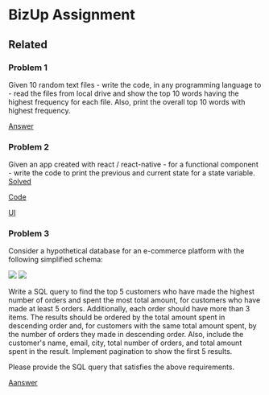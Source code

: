 
# BizUp Assignment




## Related

### Problem 1
Given 10 random text files - write the code, in any programming language to - read the files from local drive and show the top 10 words having the highest frequency for each file. Also, print the overall top 10 words with highest frequency.

[Answer](https://github.com/matiassingers/awesome-readme)


### Problem 2
Given an app created with react / react-native - for a functional component - write the code to print the previous and current state for a state variable. [Solved](https://github.com/imkuldeepahlawat/bizUp-assignment/tree/main/Problems/problem2)


[Code](https://github.com/imkuldeepahlawat/bizUp-assignment/blob/main/Problems/problem2/src/App.js)

[UI](https://github.com/imkuldeepahlawat/bizUp-assignment/tree/main/Problems/problem2#readme)

### Problem 3
Consider a hypothetical database for an e-commerce platform with the following simplified schema:

![](https://github.com/imkuldeepahlawat/bizUp-assignment/assets/84150035/f1d3bc93-66fd-4d87-94e8-926d2390f382)
![](https://github.com/imkuldeepahlawat/bizUp-assignment/assets/84150035/d4c3fc59-ef53-4e04-9c81-ae85a0e4cb0d)


Write a SQL query to find the top 5 customers who have made the highest number of orders and spent the most total amount, for customers who have made at least 5 orders. Additionally, each order should have more than 3 items. The results should be ordered by the total amount spent in descending order and, for customers with the same total amount spent, by the number of orders they made in descending order. Also, include the customer's name, email, city, total number of orders, and total amount spent in the result. Implement pagination to show the first 5 results.

Please provide the SQL query that satisfies the above requirements.


[Aanswer](https://github.com/imkuldeepahlawat/bizUp-assignment)

